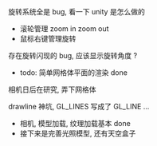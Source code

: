 旋转系统全是 bug, 看一下 unity 是怎么做的

* 滚轮管理 zoom in zoom out
* 鼠标右键管理旋转

存在旋转闪现的 bug, 应该显示旋转角度 ?

* todo: 简单网格体平面的渲染 done

相机日后在研究, 弄下网格体

drawline 神坑, GL_LINES 写成了 GL_LINE ...

* 相机, 模型加载, 纹理加载基本 done
* 接下来是完善光照模型, 还有天空盒子

